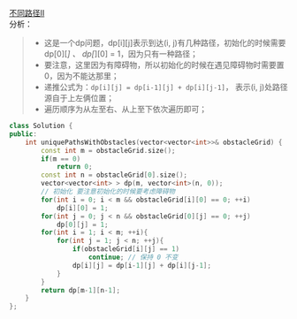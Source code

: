 [不同路径II](https://leetcode-cn.com/problems/unique-paths-ii/)  
分析：  
> * 这是一个dp问题，dp[i][j]表示到达(i, j)有几种路径，初始化的时候需要dp[0][*] 、 dp[*][0] = 1，因为只有一种路径；  
> * 要注意，这里因为有障碍物，所以初始化的时候在遇见障碍物时需要置0，因为不能达那里；  
> * 递推公式为：`dp[i][j] = dp[i-1][j] + dp[i][j-1]`， 表示(i, j)处路径源自于上左俩位置；  
> * 遍历顺序为从左至右、从上至下依次遍历即可；  
```C++
class Solution {
public:
    int uniquePathsWithObstacles(vector<vector<int>>& obstacleGrid) {
        const int m = obstacleGrid.size();
        if(m == 0)
            return 0;
        const int n = obstacleGrid[0].size();
        vector<vector<int> > dp(m, vector<int>(n, 0));
        // 初始化 要注意初始化的时候要考虑障碍物
        for(int i = 0; i < m && obstacleGrid[i][0] == 0; ++i)
            dp[i][0] = 1;
        for(int j = 0; j < n && obstacleGrid[0][j] == 0; ++j)
            dp[0][j] = 1;
        for(int i = 1; i < m; ++i){
            for(int j = 1; j < n; ++j){
                if(obstacleGrid[i][j] == 1)
                    continue; // 保持 0 不变
                dp[i][j] = dp[i-1][j] + dp[i][j-1];
            }
        }
        return dp[m-1][n-1];
    }
};
```
